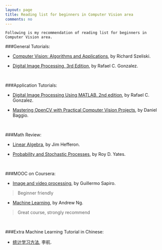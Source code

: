 ```yaml
---
layout: page
title: Reading list for beginners in Computer Vision area
comments: no
---
```


`Following is my recommendation of reading list for beginners in Computer Vision area.`

###General Tutorials:

- [Computer Vision: Algorithms and Applications](http://szeliski.org/Book/), by Richard Szeliski.

- [Digital Image Processing, 3rd Edition](http://www.imageprocessingplace.com/DIP-3E/dip3e_main_page.htm), by Rafael C. Gonzalez.

<br>

###Application Tutorials:

- [Digital Image Processing Using MATLAB, 2nd edition](http://www.imageprocessingplace.com/DIPUM-2E/dipum2e_main_page.htm), by Rafael C. Gonzalez.


- [Mastering OpenCV with Practical Computer Vision Projects](http://www.amazon.com/Mastering-OpenCV-Practical-Computer-Projects/dp/1849517827), by Daniel Baggio.

<br>

###Math Review:

- [Linear Algebra](http://joshua.smcvt.edu/linearalgebra/), by Jim Hefferon.


- [Probability and Stochastic Processes](http://www.wiley.com/WileyCDA/WileyTitle/productCd-EHEP000391.html), by Roy D. Yates.

<br>

###MOOC on Coursera:

- [Image and video processing](https://class.coursera.org/images-002), by Guillermo Sapiro.

>Beginner friendly


- [Machine Learning](https://class.coursera.org/ml-005), by Andrew Ng.

>Great course, strongly recommend

<br>

###Extra Machine Learning Tutorial in Chinese:
- [统计学习方法](http://book.douban.com/subject/10590856/), 李航.
